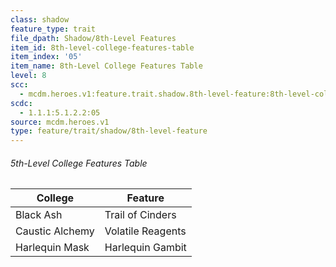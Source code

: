 ```yaml
---
class: shadow
feature_type: trait
file_dpath: Shadow/8th-Level Features
item_id: 8th-level-college-features-table
item_index: '05'
item_name: 8th-Level College Features Table
level: 8
scc:
  - mcdm.heroes.v1:feature.trait.shadow.8th-level-feature:8th-level-college-features-table
scdc:
  - 1.1.1:5.1.2.2:05
source: mcdm.heroes.v1
type: feature/trait/shadow/8th-level-feature
---
```


###### 5th-Level College Features Table

| College         | Feature           |
| --------------- | ----------------- |
| Black Ash       | Trail of Cinders  |
| Caustic Alchemy | Volatile Reagents |
| Harlequin Mask  | Harlequin Gambit  |
